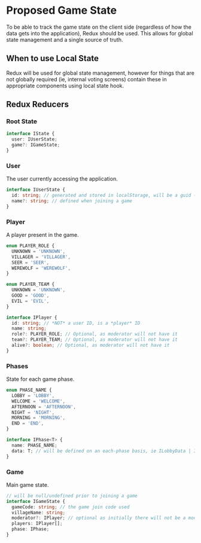 # Proposed Game State

To be able to track the game state on the client side (regardless of how the data gets into the application), Redux should be used. This allows for global state management and a single source of truth.

## When to use Local State

Redux will be used for global state management, however for things that are not globally required (ie, internal voting screens) contain these in appropriate components using local state hook.

## Redux Reducers

### Root State

```typescript
interface IState {
  user: IUserState;
  game?: IGameState;
}
```

### User

The user currently accessing the application.

```typescript
interface IUserState {
  id: string; // generated and stored in localStorage, will be a guid - specific to each device. Used to identify user to the server
  name?: string; // defined when joining a game
}
```

### Player

A player present in the game.

```typescript
enum PLAYER_ROLE {
  UNKNOWN = 'UNKNOWN',
  VILLAGER = 'VILLAGER',
  SEER = 'SEER',
  WEREWOLF = 'WEREWOLF',
}

enum PLAYER_TEAM {
  UNKNOWN = 'UNKNOWN',
  GOOD = 'GOOD',
  EVIL = 'EVIL',
}

interface IPlayer {
  id: string; // *NOT* a user ID, is a *player* ID
  name: string;
  role?: PLAYER_ROLE; // Optional, as moderator will not have it
  team?: PLAYER_TEAM; // Optional, as moderator will not have it
  alive?: boolean; // Optional, as moderator will not have it
}
```

### Phases

State for each game phase.

```typescript
enum PHASE_NAME {
  LOBBY = 'LOBBY',
  WELCOME = 'WELCOME',
  AFTERNOON = 'AFTERNOON',
  NIGHT = 'NIGHT',
  MORNING = 'MORNING',
  END = 'END',
}

interface IPhase<T> {
  name: PHASE_NAME;
  data: T; // will be defined on an each-phase basis, ie ILobbyData | IWelcomeData | ...etc;
}
```

### Game

Main game state.

```typescript
// will be null/undefined prior to joining a game
interface IGameState {
  gameCode: string; // the game join code used
  villageName: string;
  moderator?: IPlayer; // optional as initially there will not be a moderator until one is promoted
  players: IPlayer[];
  phase: IPhase;
}
```

